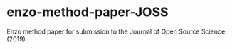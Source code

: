 # enzo-method-paper-JOSS
Enzo method paper for submission to the Journal of Open Source Science (2019)
